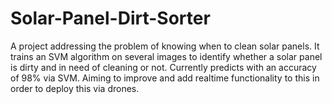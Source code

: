 # Solar-Panel-Dirt-Sorter
A project addressing the problem of knowing when to clean solar panels. It trains an SVM algorithm on several images to identify whether a solar panel is dirty and in need of cleaning or not. Currently predicts with an accuracy of 98% via SVM. Aiming to improve and add realtime functionality to this in order to deploy this via drones.
